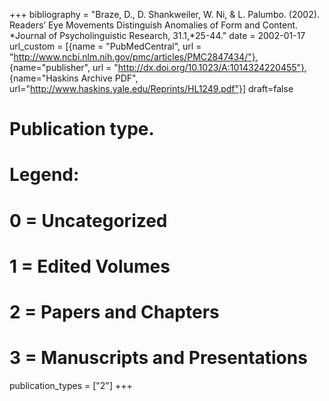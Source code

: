 +++
bibliography = "Braze, D., D. Shankweiler, W. Ni, & L. Palumbo. (2002). Readers’ Eye Movements Distinguish Anomalies of Form and Content. *Journal of Psycholinguistic Research, 31.1,*25-44."
date = 2002-01-17
url_custom = [{name = "PubMedCentral", url = "http://www.ncbi.nlm.nih.gov/pmc/articles/PMC2847434/"}, {name="publisher", url = "http://dx.doi.org/10.1023/A:1014324220455"}, {name="Haskins Archive PDF", url="http://www.haskins.yale.edu/Reprints/HL1249.pdf"}]
draft=false
# Publication type.
# Legend:
# 0 = Uncategorized
# 1 = Edited Volumes
# 2 = Papers and Chapters
# 3 = Manuscripts and Presentations
publication_types = ["2"]
+++
